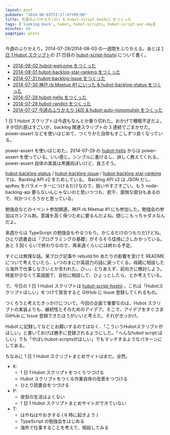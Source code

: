 ```yaml
---
layout: post
pubdate: "2014-08-03T23:17:47+09:00"
title: 今週のふりかえり(31) & hubot-script-hoshii をつくった
tags: ['looking back', hubot, hubot-scripts, hubot-script-per-day]
minutes: 40
pagetype: posts
---
```

今週のふりかえり。2014-07-28/2014-08-03 の一週間をふりかえる。あとは [1 日 1 Hubot スクリプト][hubot-script-per-day]の 21 日目の [hubot-script-hoshii][gh:bouzuya/hubot-script-hoshii] について書く。

- [2014-08-02 hubot-welcome をつくった][2014-08-02]
- [2014-08-01 hubot-backlog-star-ranking をつくった][2014-08-01]
- [2014-07-31 hubot-backlog-issue をつくった][2014-07-31]
- [2014-07-30 神戸.rb Meetup #1 にいった & hubot-backlog-status をつくった][2014-07-30]
- [2014-07-29 hubot-hello をつくった][2014-07-29]
- [2014-07-28 hubot-randict をつくった][2014-07-28]
- [2014-07-27 今週のふりかえり (40) & hubot-auto-nonomulish をつくった][2014-07-27]

1 日 1 Hubot スクリプトは今週もなんとか乗り切れた。おかげで睡眠不足だよ。ネタ切れ感はすごいが、backlog 関連スクリプトの 3 連続でごまかせた。power-assert などを使いはじめて、つくりかた自体もすこしずつ良くなっている。

power-assert を使いはじめた。2014-07-29 の [hubot-hello][gh:bouzuya/hubot-hello] からは power-assert を使っている。いい感じ。シンプルに書けるし、詳しく教えてくれる。power-assert 自体の実装は黒魔術ぽいけど、良さそう。

[hubot-backlog-status][gh:bouzuya/hubot-backlog-status] / [hubot-backlog-issue][gh:bouzuya/hubot-backlog-issue] / [hubot-backlog-star-ranking][gh:bouzuya/hubot-backlog-star-ranking] では、Backlog API v2 をためしている。 Backlog API v2 は JSON だし、apiKey をパラメーターにつけるだけなので、扱いやすさすごい。もう node-backlog-api 要らないんじゃないのと思いつつも、若干、面倒な部分もあるので、何かつくろうかと思っている。

勉強会などのイベント参加関連。神戸.rb Meetup #1 にも参加した。勉強会の参加はカンフル剤。意識を高く保つために要るんだよね。閉じこもっちゃダメなんだよ。

来週からは TypeScript の勉強会もやるつもり。かじるだけのつもりだけどね。ひとり読書会は『プログラミングの基礎』がそろそろ佳境にさしかかっている。あと 3 回くらいで終わりなので、再来週くらいには終わる予定。

すぐには無理な話。某ブログ記事や rebuild.fm あたりの影響を受けて README について考えていたら、いつのまにか英語力の話に戻ってくる。母親に相談したら海外で仕事しなさいとか言われた。ひぃ。とりあえず、前向きに検討しよう。時差が少なくて英語圏で、会社に相談して、ひょっとしたら、とか考えている。

で、今日の 1 日 1 Hubot スクリプトは [hubot-script-hoshii][gh:bouzuya/hubot-script-hoshii] 。これは「Hubotスクリプトほしい」をつけて発言すると GitHub に Issue 登録してくれるもの。

つくろうと考えたきっかけについて。今回の企画で重要なのは、Hubot スクリプトの実装よりも、継続性とそのためのアイデア。そこで、アイデアをすぐさま GitHub に Issue 登録できたほうがいいと考えた。それがきっかけ。

Hubot に記録してなどとお願いするのではなく、「こういうHubotスクリプトがほしい」と書いておけば勝手に登録されるようにした。「へんなhubot script ほしい」でも「やばいhubot-scriptsがほしい」でもマッチするようなパターンにしてある。

ちなみに 1 日 1 Hubot スクリプトまとめサイトはまだ。全然。

- K:
  - 1 日 1 Hubot スクリプトをつくりつづける
  - Hubot スクリプトをつくる作業自体の改善をつづける
  - ひとり読書会をつづける
- P:
  - 夜型の生活はよくない
  - 1  日 1 Hubot スクリプトまとめサイトができていない
- T:
  - はやねはやおきする ( 6 時に起きよう )
  - TypeScript の勉強会をはじめる
  - 海外で仕事することを考えて、相談してみる

[2014-08-02]: http://blog.bouzuya.net/2014/08/02/
[2014-08-01]: http://blog.bouzuya.net/2014/08/01/
[2014-07-31]: http://blog.bouzuya.net/2014/07/31/
[2014-07-30]: http://blog.bouzuya.net/2014/07/30/
[2014-07-29]: http://blog.bouzuya.net/2014/07/29/
[2014-07-28]: http://blog.bouzuya.net/2014/07/28/
[2014-07-27]: http://blog.bouzuya.net/2014/07/27/
[gh:bouzuya/hubot-hello]: https://github.com/bouzuya/hubot-hello
[gh:bouzuya/hubot-script-hoshii]: https://github.com/bouzuya/hubot-script-hoshii
[gh:bouzuya/hubot-auto-nonomulish]: https://github.com/bouzuya/hubot-auto-nonomulish
[hubot-script-per-day]: http://blog.bouzuya.net/posts?tags=hubot-script-per-day
[gh:bouzuya/hubot-backlog-status]: https://github.com/bouzuya/hubot-backlog-status
[gh:bouzuya/hubot-backlog-issue]: https://github.com/bouzuya/hubot-backlog-issue
[gh:bouzuya/hubot-backlog-star-ranking]:  https://github.com/bouzuya/hubot-backlog-star-ranking
